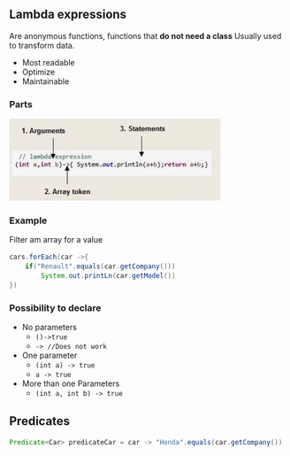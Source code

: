 ## Lambda expressions 
Are anonymous functions, functions that **do not need a class** Usually used to transform data.
* Most readable
* Optimize
* Maintainable
### Parts
![parts](./img/lambda_parts.png)
### Example
Filter am array for a value
```java
cars.forEach(car ->{
    if("Renault".equals(car.getCompany()))
        System.out.printLn(car.getModel())
})
```
### Possibility to declare
* No parameters
  * ```()->true```
  * ```-> //Does not work```
* One parameter
  * ```(int a) -> true```
  * ```a -> true```
* More than one Parameters
  * ```(int a, int b) -> true```

## Predicates
```java
Predicate<Car> predicateCar = car -> "Honda".equals(car.getCompany())
```